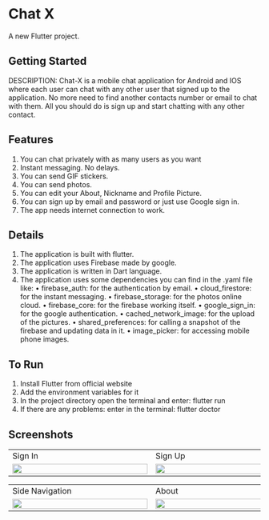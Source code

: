 # Chat X

A new Flutter project.

## Getting Started
DESCRIPTION:
	Chat-X is a mobile chat application for Android and IOS where each user can chat with any other user that signed up to the application. No more need to find another contacts number or email to chat with them. All you should do is sign up and start chatting with any other contact.


## Features
1.	You can chat privately with as many users as you want
2.	Instant messaging. No delays.
3.	You can send GIF stickers.
4.	You can send photos.
5.	You can edit your About, Nickname and Profile Picture.
6.	You can sign up by email and password or just use Google sign in.
7.	The app needs internet connection to work.


## Details
1.	The application is built with flutter.
2.	The application uses Firebase made by google.
3.	The application is written in Dart language.
4.	The application uses some dependencies you can find in the .yaml file like:
•	  firebase_auth:  for the authentication by email.
•	  cloud_firestore: for the instant messaging.
•	  firebase_storage: for the photos online cloud.
•	  firebase_core: for the firebase working itself.
•	  google_sign_in: for the google authentication.
•	  cached_network_image: for the upload of the pictures.
•	  shared_preferences: for calling a snapshot of the firebase and updating data in it.
•	  image_picker: for accessing mobile phone images.



## To Run
1.	Install Flutter from official website
2.	Add the environment variables for it
3.	In the project directory open the terminal and enter: flutter run
4.	If there are any problems: enter in the terminal: flutter doctor


## Screenshots
<table>
  <tr>
    <td>Sign In</td>
     <td>Sign Up</td>
 <td>Home</td>
  </tr>
  <tr>
    <td><img src="https://github.com/kariamyasser/chat-X-Flutter/assets/38008930/2ab652e4-a486-4623-bb21-7d0d4db47329" width=270 height=100%></td>
    <td><img src="https://github.com/kariamyasser/chat-X-Flutter/assets/38008930/af8d3303-34c3-42ee-94ea-bf0a82531c1d" width=270 height=100%></td>
    <td><img src="https://github.com/kariamyasser/chat-X-Flutter/assets/38008930/33e7247e-a3e7-4988-97fb-d714ea17c50c" width=270 height=100%></td>
  </tr>
 </table>

 <table>
  <tr>
    <td>Side Navigation</td>
    <td>About</td>
    <td>Chat Screen</td>
    <td>BuiltIn Emojis</td>
  </tr>
  <tr>
    <td><img src="https://github.com/kariamyasser/chat-X-Flutter/assets/38008930/d8091c8d-6a69-4143-9b4a-df9c84a2c42a" width=270 height=100%></td>
    <td><img src="https://github.com/kariamyasser/chat-X-Flutter/assets/38008930/0b37933f-d1e9-43f3-84e6-de736f65b685" width=270 height=100%></td>
    <td><img src="https://github.com/kariamyasser/chat-X-Flutter/assets/38008930/44acfd8e-6aa9-4c34-abdf-1c9c59cfa1d3" width=270 height=100%></td>
    <td><img src="https://github.com/kariamyasser/chat-X-Flutter/assets/38008930/486f8d41-9721-4820-9dd4-f52c5094d840" width=270 height=100%></td>
  </tr>
 </table>
